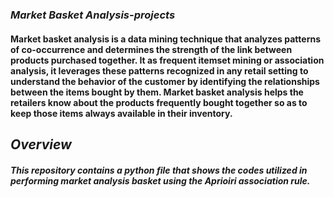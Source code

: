 ### ___Market Basket Analysis-projects___
#### Market basket analysis is a data mining technique that analyzes patterns of co-occurrence and determines the strength of the link between products purchased together. It as frequent itemset mining or association analysis, it leverages these patterns recognized in any retail setting to understand the behavior of the customer by identifying the relationships between the items bought by them. Market basket analysis helps the retailers know about the products frequently bought together so as to keep those items always available in their inventory.

## ___Overview___
#### ___This repository contains a python file that shows the codes utilized in performing market analysis basket using the Aprioiri association rule.___
 
